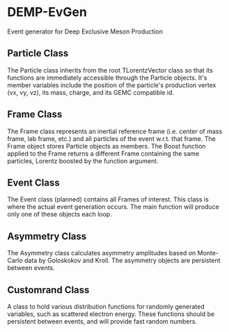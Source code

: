 # DEMP-EvGen
Event generator for Deep Exclusive Meson Production

## Particle Class

The Particle class inherits from the root TLorentzVector class so that its functions are immediately accessible through the Particle objects. It's member variables include the position of the particle's production vertex (vx, vy, vz), its mass, charge, and its GEMC compatible id.

## Frame Class

The Frame class represents an inertial reference frame (i.e. center of mass frame, lab frame, etc.) and all particles of the event w.r.t. that frame. The Frame object stores Particle objects as members. The Boost function applied to the Frame returns a different Frame containing the same particles, Lorentz boosted by the function argument.

## Event Class

The  Event class (planned) contains all Frames of interest. This class is where the actual event generation occurs. The main function will produce only one of these objects each loop.

## Asymmetry Class

The Asymmetry class calculates asymmetry amplitudes based on Monte-Carlo data by Goloskokov and Kroll. The asymmetry objects are persistent between events.

## Customrand Class

A class to hold various distribution functions for randomly generated variables, such as scattered electron energy. These functions should be persistent between events, and will provide fast random numbers.
